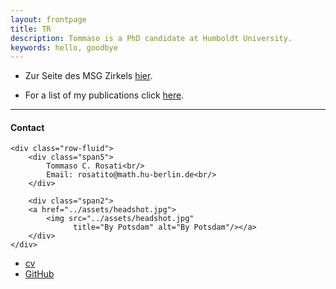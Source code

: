 ```yaml
---
layout: frontpage
title: TR
description: Tommaso is a PhD candidate at Humboldt University. 
keywords: hello, goodbye
---
```


 - Zur Seite des MSG Zirkels [hier](pages/msg.md).

 - For a list of my publications click [here](pages/research.html).

<!--[curriculum vitae ![CV as pdf]({{ BASE_PATH }}/pages/icons16/pdf-icon.png)]({{ BASE_PATH }}/assets/CV.pdf)<br/>-->

---


<div class="container">
<h4><a name="contact"></a>Contact</h4>

    <div class="row-fluid">
        <div class="span5">
            Tommaso C. Rosati<br/>
            Email: rosatito@math.hu-berlin.de<br/>
        </div>

        <div class="span2">
        <a href="../assets/headshot.jpg">
            <img src="../assets/headshot.jpg"
                  title="By Potsdam" alt="By Potsdam"/></a>
        </div>
    </div>
</div>

<div class="navbar">
  <div class="navbar-inner">
      <ul class="nav">
          <li><a href="{{ BASE_PATH }}/assets/CV.pdf">cv</a></li>
          <li><a href="https://github.com/T-Cornelis">GitHub</a></li>
      </ul>
  </div>
</div>

